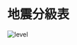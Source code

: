# 地震分級表

![level](https://www.ntsec.edu.tw/UserFiles/image/Science_study_monthly/2020/59-02/003/%E8%A1%A81.jpg)
